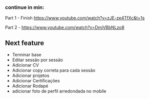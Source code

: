 ### continue in min:

Part 1 - Finish
https://www.youtube.com/watch?v=zJE-ze4TfXc&t=1s

Part 2 -
https://www.youtube.com/watch?v=DmiVBbNLzo8

## Next feature

- Terminar base
- Editar sessão por sessão
- Adicionar CV
- Adicionar copy correta para cada sessão
- Adicionar projetos
- Adicionar Certificações
- Adicionar Rodapé
- adicionar foto de perfil arredondada no mobile
